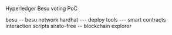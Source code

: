 Hyperledger Besu voting PoC

besu -- besu network
hardhat --- deploy tools 
        --- smart contracts interaction scripts
sirato-free -- blockchain explorer 
